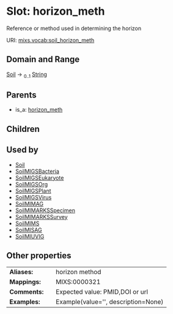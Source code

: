
# Slot: horizon_meth


Reference or method used in determining the horizon

URI: [mixs.vocab:soil_horizon_meth](https://w3id.org/mixs/vocab/soil_horizon_meth)


## Domain and Range

[Soil](Soil.md) &#8594;  <sub>0..1</sub> [String](types/String.md)

## Parents

 *  is_a: [horizon_meth](horizon_meth.md)

## Children


## Used by

 * [Soil](Soil.md)
 * [SoilMIGSBacteria](SoilMIGSBacteria.md)
 * [SoilMIGSEukaryote](SoilMIGSEukaryote.md)
 * [SoilMIGSOrg](SoilMIGSOrg.md)
 * [SoilMIGSPlant](SoilMIGSPlant.md)
 * [SoilMIGSVirus](SoilMIGSVirus.md)
 * [SoilMIMAG](SoilMIMAG.md)
 * [SoilMIMARKSSpecimen](SoilMIMARKSSpecimen.md)
 * [SoilMIMARKSSurvey](SoilMIMARKSSurvey.md)
 * [SoilMIMS](SoilMIMS.md)
 * [SoilMISAG](SoilMISAG.md)
 * [SoilMIUVIG](SoilMIUVIG.md)

## Other properties

|  |  |  |
| --- | --- | --- |
| **Aliases:** | | horizon method |
| **Mappings:** | | MIXS:0000321 |
| **Comments:** | | Expected value: PMID,DOI or url |
| **Examples:** | | Example(value='', description=None) |

